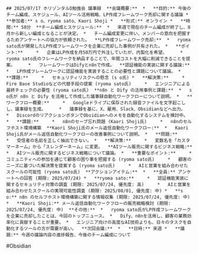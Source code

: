 `## 2025/07/17 ホリゾンタルD勉強会 議事録  **会議概要:**  *   **目的:** 今後のチーム編成、スケジュール、AIツール活用戦略、LP作成フレームワーク売却に関する議論 *   **参加者:** s o、ryoma sato、Kaori Shoji *   **形式:** オンライン *   **時間:** 58分  **チーム編成とスケジュール:**  *   来週で現在のチーム編成が終了し、8月から新しい編成となることが決定。 *   チーム編成変更に伴い、メンバーの意向を把握するためアンケートへの協力が依頼された。  **LP作成フレームワーク売却:**  *   ryoma sato氏が開発したLP作成フレームワークを企業に売却した事例が共有された。 *   **ポイント:**     *   企業はLP作成を月50万円で外注していたが、内製化を希望。     *   ryoma sato氏のフレームワークを納品することで、年間コストを大幅に削減できることを提案。     *   フレームワークはDifyとn8nで作成。  **認証機能の実装に関する議論:**  *   LP作成フレームワークに認証機能を実装することの必要性と課題について議論。 *   **課題:**     *   セキュリティリスクへの懸念 (s o氏) *   **解決策:**     *   Fire Base Studioなどの代替手段の提案 (ryoma sato氏)     *   エンジニアによる最終チェックの必要性 (ryoma sato氏)  **n8n と Dify の活用事例と課題:**  *   s o氏が n8n と Dify を活用して作成した議事録自動化ワークフローについて説明。 *   **ワークフロー概要:**     *   Googleドライブに保存された録音ファイルを文字起こしし、議事録を生成。     *   議事録を基に、X、雇用、Slack、Obsidianなどへ出力。     *   DiscordのリアクションボタンでObsidianへのメモを自動化するシステムを検討中。 *   **課題:**     *   n8nのセーブ忘れ問題 (Kaori Shoji氏)     *   n8nのセルフホスト環境構築  **Kaori Shoji氏のメール返信自動化ワークフロー:**  *   Kaori Shoji氏がメール返信自動化ワークフローの改善事例について説明。 *   **問題:**     *   受信者の名前を正しく抽出できない。 *   **解決策:**     *   変数名を「カスタマーネーム」から「スレンダーネーム」に変更。  **AIツール販売に関するビジネス戦略:**  *   AIツール販売に関するビジネス戦略について議論。 *   **重要なポイント:**     *   コミュニティへの参加を通じて顧客の困り事を把握する (ryoma sato氏)     *   顧客のニーズに基づいた解決策を提案する (ryoma sato氏)     *   AIと営業を組み合わせたスクールの可能性 (ryoma sato氏)  **アクションアイテム:**  *   **全員:** アンケートへの回答 (期限: 2025/07/24) *   **ryoma sato:**     *   認証機能実装に関するセキュリティ対策の調査 (期限: 2025/07/24, 優先度: 高)     *   AIと営業を組み合わせたスクールの実現可能性調査 (期限: 2025/08/01, 優先度: 中) *   **s o:** n8n のセルフホスト環境構築に関する情報収集 (期限: 2025/07/24, 優先度: 中) *   **Kaori Shoji:** メール返信自動化ワークフローの販売戦略検討 (期限: 2025/07/24, 優先度: 中)  **その他:**  *   ryoma sato氏がLP作成フレームワークを企業に売却したことは、今回のトップニュース。 *   Dify、n8nを活用し、顧客の業務効率化に貢献することが重要。 *   エンジニア向けの高度なAI技術よりも、日々のタスクを自動化するツールの方が需要が高い。  **次回会議:**  *   **日時:** 来週 *   **議題:** 今週の議論内容の進捗報告、今後のチーム編成について`

#Obsidian